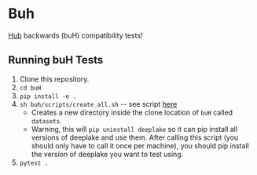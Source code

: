 # Buh
[Hub](https://github.com/activeloopai/Hub) backwards (buH) compatibility tests!

## Running buH Tests
1. Clone this repository.
2. `cd buH`
3. `pip install -e .`
4. `sh buh/scripts/create_all.sh` -- see script [here](./buh/scripts/create_all.sh)
    - Creates a new directory inside the clone location of `buH` called `datasets`.
    - Warning, this will `pip uninstall deeplake` so it can pip install all versions of deeplake and use them. After calling this script (you should only have to call it once per machine), you should pip install the version of deeplake you want to test using.
5. `pytest .`